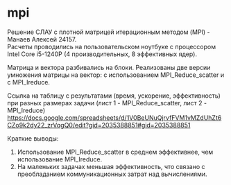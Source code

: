# mpi
Решение СЛАУ с плотной матрицей итерационным методом (MPI) - Манаев Алексей 24157.  
Расчеты проводились на пользовательском ноутбуке с процессором Intel Core i5-1240P (4 производительных, 8 эффективных ядер).  

Матрица и вектора разбивались на блоки. Реализованы две версии умножения матрицы на вектор: с использованием MPI_Reduce_scatter и с MPI_Ireduce.

Ссылка на таблицу с результатами (время, ускорение, эффективность) при разных размерах задачи (лист 1 - MPI_Reduce_scatter, лист 2 - MPI_Ireduce)  
https://docs.google.com/spreadsheets/d/1V0BeUNuQjrvfFVM1vMZdUhZt6CZo9k2dy22_zrVqgQ0/edit?gid=2035388851#gid=2035388851  

Краткие выводы:
1. Использование MPI_Reduce_scatter в среднем эффективнее, чем использование MPI_Ireduce.
2. На маленьких задачах меньшая эффективность, что связано с преобладанием коммуникационных затрат над вычислениями.

